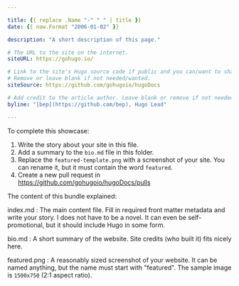 ```yaml
---

title: {{ replace .Name "-" " " | title }}
date: {{ now.Format "2006-01-02" }}

description: "A short description of this page."

# The URL to the site on the internet.
siteURL: https://gohugo.io/

# Link to the site's Hugo source code if public and you can/want to share.
# Remove or leave blank if not needed/wanted.
siteSource: https://github.com/gohugoio/hugoDocs

# Add credit to the article author. Leave blank or remove if not needed/wanted.
byline: "[bep](https://github.com/bep), Hugo Lead"

---
```


To complete this showcase:

1. Write the story about your site in this file.
2. Add a summary to the `bio.md` file in this folder.
3. Replace the `featured-template.png` with a screenshot of your site. You can rename it, but it must contain the word `featured`.
4. Create a new pull request in https://github.com/gohugoio/hugoDocs/pulls

The content of this bundle explained:

index.md
: The main content file. Fill in required front matter metadata and write your story. I does not have to be a novel. It can even be self-promotional, but it should include Hugo in some form.

bio.md
: A short summary of the website. Site credits (who built it) fits nicely here.

featured.png
: A reasonably sized screenshot of your website. It can be named anything, but the name must start with "featured". The sample image is `1500x750` (2:1 aspect ratio).

